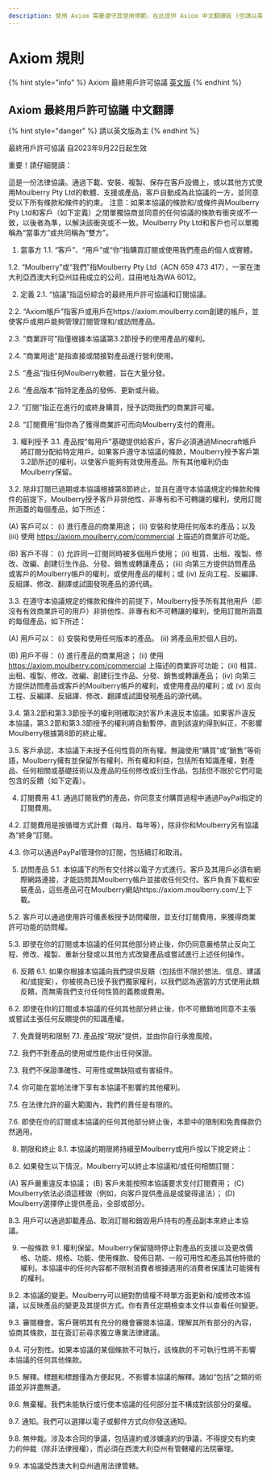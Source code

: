 ```yaml
---
description: 使用 Axiom 需要遵守其使用規範，在此提供 Axiom 中文翻譯版 (但請以英文版為主)
---
```


# Axiom 規則

{% hint style="info" %}
Axiom 最終用戶許可協議 [英文版](https://axiom.moulberry.com/eula)
{% endhint %}

## Axiom 最終用戶許可協議 中文翻譯

{% hint style="danger" %}
請以英文版為主
{% endhint %}

最終用戶許可協議 自2023年9月22日起生效

重要！請仔細閱讀：

這是一份法律協議。通過下載、安裝、複製、保存在客戶設備上，或以其他方式使用Moulberry Pty Ltd的軟體、支援或產品，客戶自動成為此協議的一方，並同意受以下所有條款和條件的約束。 注意：如果本協議的條款和/或條件與Moulberry Pty Ltd和客戶（如下定義）之間單獨協商並同意的任何協議的條款有衝突或不一致，以後者為準，以解決該衝突或不一致。Moulberry Pty Ltd和客戶也可以單獨稱為“當事方”或共同稱為“雙方”。

1. 當事方 1.1. “客戶”、“用戶”或“你”指購買訂閱或使用我們產品的個人或實體。

1.2. “Moulberry”或“我們”指Moulberry Pty Ltd（ACN 659 473 417），一家在澳大利亞西澳大利亞州註冊成立的公司，註冊地址為WA 6012。

2. 定義 2.1. “協議”指這份綜合的最終用戶許可協議和訂閱協議。

2.2. “Axiom帳戶”指客戶或用戶在https://axiom.moulberry.com創建的帳戶，並使客戶或用戶能夠管理訂閱管理和/或訪問產品。

2.3. “商業許可”指僅根據本協議第3.2節授予的使用產品的權利。

2.4. “商業用途”是指直接或間接對產品進行營利使用。

2.5. “產品”指任何Moulberry軟體，旨在大量分發。

2.6. “產品版本”指特定產品的發佈、更新或升級。

2.7. “訂閱”指正在進行的或終身購買，授予訪問我們的商業許可權。

2.8. “訂閱費用”指你為了獲得商業許可而向Moulberry支付的費用。

3. 權利授予 3.1. 產品按“每用戶”基礎提供給客戶，客戶必須通過Minecraft帳戶將訂閱分配給特定用戶。如果客戶遵守本協議的條款，Moulberry授予客戶第3.2節所述的權利，以使客戶能夠有效使用產品。所有其他權利仍由Moulberry保留。

3.2. 除非訂閱已過期或本協議根據第8節終止，並且在遵守本協議規定的條款和條件的前提下，Moulberry授予客戶非排他性、非專有和不可轉讓的權利，使用訂閱所涵蓋的每個產品，如下所述：

(A) 客戶可以： (i) 進行產品的商業用途； (ii) 安裝和使用任何版本的產品；以及 (iii) 使用 https://axiom.moulberry.com/commercial 上描述的商業許可功能。

(B) 客戶不得： (i) 允許同一訂閱同時被多個用戶使用； (ii) 租賃、出租、複製、修改、改編、創建衍生作品、分發、銷售或轉讓產品； (iii) 向第三方提供訪問產品或客戶的Moulberry帳戶的權利，或使用產品的權利；或 (iv) 反向工程、反編譯、反組譯、修改、翻譯或試圖發現產品的源代碼。

3.3. 在遵守本協議規定的條款和條件的前提下，Moulberry授予所有其他用戶（即沒有有效商業許可的用戶）非排他性、非專有和不可轉讓的權利，使用訂閱所涵蓋的每個產品，如下所述：

(A) 用戶可以： (i) 安裝和使用任何版本的產品。 (ii) 將產品用於個人目的。

(B) 用戶不得： (i) 進行產品的商業用途； (ii) 使用 https://axiom.moulberry.com/commercial 上描述的商業許可功能； (iii) 租賃、出租、複製、修改、改編、創建衍生作品、分發、銷售或轉讓產品； (iv) 向第三方提供訪問產品或客戶的Moulberry帳戶的權利，或使用產品的權利；或 (v) 反向工程、反編譯、反組譯、修改、翻譯或試圖發現產品的源代碼。

3.4. 第3.2節和第3.3節授予的權利明確取決於客戶未違反本協議。如果客戶違反本協議，第3.2節和第3.3節授予的權利將自動暫停，直到該違約得到糾正，不影響Moulberry根據第8節的終止權。

3.5. 客戶承認，本協議下未授予任何性質的所有權。無論使用“購買”或“銷售”等術語，Moulberry擁有並保留所有權利、所有權和利益，包括所有知識產權，對產品、任何相關或基礎技術以及產品的任何修改或衍生作品，包括但不限於它們可能包含的反饋（如下定義）。

4. 訂閱費用 4.1. 通過訂閱我們的產品，你同意支付購買過程中通過PayPal指定的訂閱費用。

4.2. 訂閱費用是按循環方式計費（每月、每年等），除非你和Moulberry另有協議為“終身”訂閱。

4.3. 你可以通過PayPal管理你的訂閱，包括續訂和取消。

5. 訪問產品 5.1. 本協議下的所有交付將以電子方式進行。客戶及其用戶必須有網際網路連接，才能訪問其Moulberry帳戶並接收任何交付。客戶負責下載和安裝產品，這些產品可在Moulberry網站https://axiom.moulberry.com/上下載。

5.2. 客戶可以通過使用許可儀表板授予訪問權限，並支付訂閱費用，來獲得商業許可功能的訪問權。

5.3. 即使在你的訂閱或本協議的任何其他部分終止後，你仍同意嚴格禁止反向工程、修改、複製、重新分發或以其他方式改變產品或嘗試進行上述任何操作。

6. 反饋 6.1. 如果你根據本協議向我們提供反饋（包括但不限於想法、信息、建議和/或提案），你被視為已授予我們獨家權利，以我們認為適當的方式使用此類反饋，而無需我們支付任何性質的義務或費用。

6.2. 即使在你的訂閱或本協議的任何其他部分終止後，你不可撤銷地同意不主張或嘗試主張任何反饋提供的知識產權。

7. 免責聲明和限制 7.1. 產品按“現狀”提供，並由你自行承擔風險。

7.2. 我們不對產品的使用或性能作出任何保證。

7.3. 我們不保證準確性、可用性或無缺陷或有害組件。

7.4. 你可能在當地法律下享有本協議不影響的其他權利。

7.5. 在法律允許的最大範圍內，我們的責任是有限的。

7.6. 即使在你的訂閱或本協議的任何其他部分終止後，本節中的限制和免責條款仍然適用。

8. 期限和終止 8.1. 本協議的期限將持續至Moulberry或用戶按以下規定終止：

8.2. 如果發生以下情況，Moulberry可以終止本協議和/或任何相關訂閱：

(A) 客戶嚴重違反本協議； (B) 客戶未能按照本協議要求支付訂閱費用； (C) Moulberry依法必須這樣做（例如，向客戶提供產品是或變得違法）； (D) Moulberry選擇停止提供產品，全部或部分。

8.3. 用戶可以通過卸載產品、取消訂閱和銷毀用戶持有的產品副本來終止本協議。

9. 一般條款 9.1. 權利保留。Moulberry保留隨時停止對產品的支援以及更改價格、功能、規格、功能、使用條款、發佈日期、一般可用性和產品其他特徵的權利。本協議中的任何內容都不限制消費者根據適用的消費者保護法可能擁有的權利。

9.2. 本協議的變更。Moulberry可以絕對酌情權不時單方面更新和/或修改本協議，以反映產品的變更及其提供方式。你有責任定期檢查本文件以查看任何變更。

9.3. 審閱機會。客戶聲明其有充分的機會審閱本協議，理解其所有部分的內容，協商其條款，並在簽訂前尋求獨立專業法律建議。

9.4. 可分割性。如果本協議的某個條款不可執行，該條款的不可執行性將不影響本協議的任何其他條款。

9.5. 解釋。標題和標題僅為方便起見，不影響本協議的解釋。諸如“包括”之類的術語並非詳盡無遺。

9.6. 無棄權。我們未能執行或行使本協議的任何部分並不構成對該部分的棄權。

9.7. 通知。我們可以選擇以電子或郵件方式向你發送通知。

9.8. 無仲裁。涉及本合同的爭議，包括違約或涉嫌違約的爭議，不得提交有約束力的仲裁（除非法律授權），而必須在西澳大利亞州有管轄權的法院審理。

9.9. 本協議受西澳大利亞州適用法律管轄。
